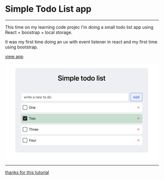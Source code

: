 # Simple Todo List app 

---


This time on my learning code projec I'm doing a small todo list app using React + boostrap + local storage. 

It was my first time doing an ux with event listener in react and my first time using bootstrap. 

[view app]()

![demo](./src/assets/appDemo.png)

---

[thanks for  this tutorial](https://www.youtube.com/watch?v=y97U9Ikd7TI)